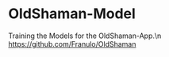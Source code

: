 # OldShaman-Model

Training the Models for the OldShaman-App.\n
https://github.com/Franulo/OldShaman

